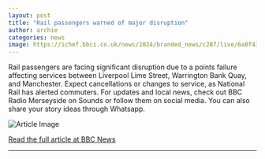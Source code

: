 ```yaml
---
layout: post
title: "Rail passengers warned of major disruption"
author: archie
categories: news
image: https://ichef.bbci.co.uk/news/1024/branded_news/c287/live/6a0f43b0-a992-11f0-8cc1-273230b15f0b.jpg
---
```

Rail passengers are facing significant disruption due to a points failure affecting services between Liverpool Lime Street, Warrington Bank Quay, and Manchester. Expect cancellations or changes to service, as National Rail has alerted commuters. For updates and local news, check out BBC Radio Merseyside on Sounds or follow them on social media. You can also share your story ideas through Whatsapp.

![Article Image](https://ichef.bbci.co.uk/news/1024/branded_news/c287/live/6a0f43b0-a992-11f0-8cc1-273230b15f0b.jpg)

[Read the full article at BBC News](https://www.bbc.com/news/articles/c797nvvzqrno?at_medium=RSS&at_campaign=rss)

---
